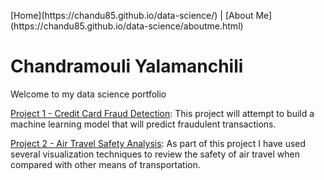 <p alight='right'>[Home](https://chandu85.github.io/data-science/) | [About Me](https://chandu85.github.io/data-science/aboutme.html)</p>

# Chandramouli Yalamanchili
Welcome to my data science portfolio

[Project 1 - Credit Card Fraud Detection](Project%201%20-%20Creditcard%20Fraud%20detection/):
This project will attempt to build a machine learning model that will predict fraudulent transactions.

[Project 2 - Air Travel Safety Analysis](Project%202%20-%20Air%20Travel%20Safety/):
As part of this project I have used several visualization techniques to review the safety of air travel when compared with other means of transportation.
